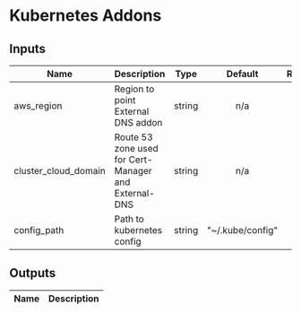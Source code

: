 # Kubernetes Addons

<!-- BEGINNING OF PRE-COMMIT-TERRAFORM DOCS HOOK -->
## Inputs

| Name | Description | Type | Default | Required |
|------|-------------|:----:|:-----:|:-----:|
| aws\_region | Region to point External DNS addon | string | n/a | yes |
| cluster\_cloud\_domain | Route 53 zone used for Cert-Manager and External-DNS | string | n/a | yes |
| config\_path | Path to kubernetes config | string | "~/.kube/config" | yes |

## Outputs

| Name | Description |
|------|-------------|

<!-- END OF PRE-COMMIT-TERRAFORM DOCS HOOK -->
